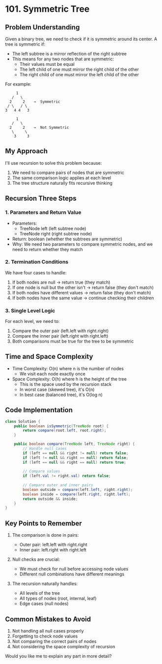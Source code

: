 # 101. Symmetric Tree

## Problem Understanding
Given a binary tree, we need to check if it is symmetric around its center. A tree is symmetric if:
- The left subtree is a mirror reflection of the right subtree
- This means for any two nodes that are symmetric:
  - Their values must be equal
  - The left child of one must mirror the right child of the other
  - The right child of one must mirror the left child of the other

For example:
```
     1
   /   \
  2     2    →  Symmetric
 / \   / \
3   4 4   3

     1
   /   \
  2     2    →  Not Symmetric
   \     \
    3     3
```

## My Approach
I'll use recursion to solve this problem because:
1. We need to compare pairs of nodes that are symmetric
2. The same comparison logic applies at each level
3. The tree structure naturally fits recursive thinking

## Recursion Three Steps

### 1. Parameters and Return Value
- Parameters: 
  - TreeNode left (left subtree node)
  - TreeNode right (right subtree node)
- Return: boolean (whether the subtrees are symmetric)
- Why: We need two parameters to compare symmetric nodes, and we need to return whether they match

### 2. Termination Conditions
We have four cases to handle:
1. If both nodes are null → return true (they match)
2. If one node is null but the other isn't → return false (they don't match)
3. If both nodes have different values → return false (they don't match)
4. If both nodes have the same value → continue checking their children

### 3. Single Level Logic
For each level, we need to:
1. Compare the outer pair (left.left with right.right)
2. Compare the inner pair (left.right with right.left)
3. Both comparisons must be true for the tree to be symmetric

## Time and Space Complexity
- Time Complexity: O(n) where n is the number of nodes
  - We visit each node exactly once
- Space Complexity: O(h) where h is the height of the tree
  - This is the space used by the recursion stack
  - In worst case (skewed tree), it's O(n)
  - In best case (balanced tree), it's O(log n)

## Code Implementation
```java
class Solution {
    public boolean isSymmetric(TreeNode root) {
        return compare(root.left, root.right);
    }

    public boolean compare(TreeNode left, TreeNode right) {
        // Handle null cases
        if (left == null && right != null) return false;
        if (left != null && right == null) return false;
        if (left == null && right == null) return true;
        
        // Compare values
        if (left.val != right.val) return false;
        
        // Compare outer and inner pairs
        boolean outside = compare(left.left, right.right);
        boolean inside = compare(left.right, right.left);
        return outside && inside;
    }
}
```

## Key Points to Remember
1. The comparison is done in pairs:
   - Outer pair: left.left with right.right
   - Inner pair: left.right with right.left

2. Null checks are crucial:
   - We must check for null before accessing node values
   - Different null combinations have different meanings

3. The recursion naturally handles:
   - All levels of the tree
   - All types of nodes (root, internal, leaf)
   - Edge cases (null nodes)

## Common Mistakes to Avoid
1. Not handling all null cases properly
2. Forgetting to check node values
3. Not comparing the correct pairs of nodes
4. Not considering the space complexity of recursion

Would you like me to explain any part in more detail? 

 